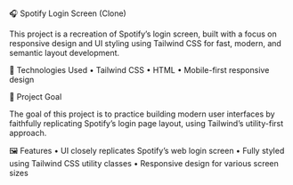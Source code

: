 🎧 Spotify Login Screen (Clone)

This project is a recreation of Spotify’s login screen, built with a focus on responsive design and UI styling using Tailwind CSS for fast, modern, and semantic layout development.

🚀 Technologies Used
	•	Tailwind CSS
	•	HTML
	•	Mobile-first responsive design

🎯 Project Goal

The goal of this project is to practice building modern user interfaces by faithfully replicating Spotify’s login page layout, using Tailwind’s utility-first approach.

🖼️ Features
	•	UI closely replicates Spotify’s web login screen
	•	Fully styled using Tailwind CSS utility classes
	•	Responsive design for various screen sizes
